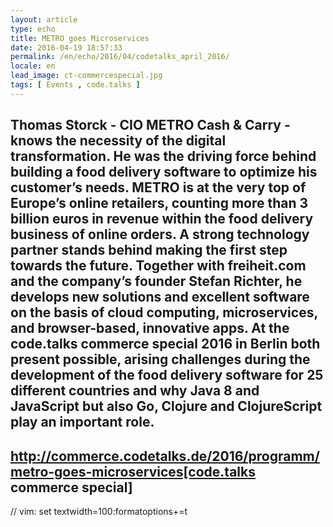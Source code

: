 ```yaml
---
layout: article
type: echo
title: METRO goes Microservices
date: 2016-04-19 18:57:33
permalink: /en/echo/2016/04/codetalks_april_2016/
locale: en
lead_image: ct-commercespecial.jpg
tags: [ Events , code.talks ]
---
```


Thomas Storck - CIO METRO Cash & Carry - knows the necessity of the digital transformation. He was the driving force behind building a food delivery software to optimize his customer’s needs. METRO is at the very top of Europe’s online retailers, counting more than 3 billion euros in revenue within the food delivery business of online orders. A strong technology partner stands behind making the first step towards the future. Together with freiheit.com and the company’s founder Stefan Richter, he develops new solutions and excellent software on the basis of cloud computing, microservices, and browser-based, innovative apps. At the code.talks commerce special 2016 in Berlin both present possible, arising challenges during the development of the food delivery software for 25 different countries and why Java 8 and JavaScript but also Go, Clojure and ClojureScript play an important role.
--
http://commerce.codetalks.de/2016/programm/metro-goes-microservices[code.talks commerce special]
--

// vim: set textwidth=100:formatoptions+=t

